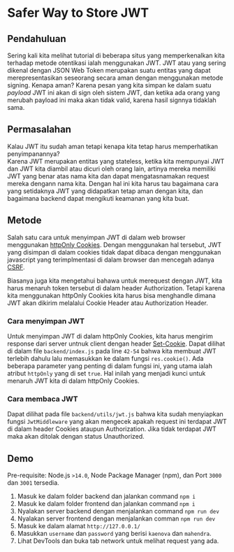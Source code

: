 # Safer Way to Store JWT

## Pendahuluan
Sering kali kita melihat tutorial di beberapa situs yang memperkenalkan kita terhadap metode otentikasi ialah menggunakan JWT. JWT atau yang sering dikenal dengan JSON Web Token merupakan suatu entitas yang dapat merepresentasikan seseorang secara aman dengan menggunakan metode signing. Kenapa aman? Karena pesan yang kita simpan ke dalam suatu *payload* JWT ini akan di sign oleh sistem JWT, dan ketika ada orang yang merubah payload ini maka akan tidak valid, karena hasil signnya tidaklah sama.

## Permasalahan
Kalau JWT itu sudah aman tetapi kenapa kita tetap harus memperhatikan penyimpanannya?  
Karena JWT merupakan entitas yang stateless, ketika kita mempunyai JWT dan JWT kita diambil atau dicuri oleh orang lain, artinya mereka memiliki JWT yang benar atas nama kita dan dapat mengatasnamakan request mereka dengann nama kita. Dengan hal ini kita harus tau bagaimana cara yang setidaknya JWT yang didapatkan tetap aman dengan kita, dan bagaimana backend dapat mengikuti keamanan yang kita buat.

## Metode
Salah satu cara untuk menyimpan JWT di dalam web browser menggunakan [httpOnly Cookies](https://developer.mozilla.org/en-US/docs/Web/HTTP/Cookies). Dengan menggunakan hal tersebut, JWT yang disimpan di dalam cookies tidak dapat dibaca dengan menggunakan javascript yang terimplmentasi di dalam browser dan mencegah adanya [CSRF](https://owasp.org/www-community/attacks/csrf).

Biasanya juga kita mengetahui bahawa untuk merequest dengan JWT, kita harus menaruh token tersebut di dalam header Authorization. Tetapi karena kita menggunakan httpOnly Cookies kita harus bisa menghandle dimana JWT akan dikirim melalalui Cookie Header atau Authorization Header.

### Cara menyimpan JWT
Untuk menyimpan JWT di dalam httpOnly Cookies, kita harus mengirim response dari server untnuk client dengan header [Set-Cookie](https://developer.mozilla.org/en-US/docs/Web/HTTP/Headers/Set-Cookie). Dapat dilihat di dalam file `backend/index.js` pada line `42-54` bahwa kita membuat JWT terlebih dahulu lalu memasukkan ke dalam fungsi `res.cookie()`. Ada beberapa parameter yang penting di dalam fungsi ini, yang utama ialah atribut `httpOnly` yang di set `true`. Hal inilah yang menjadi kunci untuk menaruh JWT kita di dalam httpOnly Cookies.

### Cara membaca JWT
Dapat dilihat pada file `backend/utils/jwt.js` bahwa kita sudah menyiapkan fungsi `JwtMiddleware` yang akan mengecek apakah request ini terdapat JWT di dalam header Cookies ataupun Authorization. Jika tidak terdapat JWT maka akan ditolak dengan status Unauthorized.

## Demo
Pre-requisite: Node.js `>14.0`, Node Package Manager (npm), dan Port `3000` dan `3001` tersedia.
1. Masuk ke dalam folder backend dan jalankan command `npm i`
2. Masuk ke dalam folder frontend dan jalankan command `npm i`
3. Nyalakan server backend dengan menjalankan command `npm run dev`
4. Nyalakan server frontend dengan menjalankan comman `npm run dev`
5. Masuk ke dalam alamat `http://127.0.0.1/`
6. Masukkan `username` dan `password` yang berisi `kaenova` dan `mahendra`.
7. Lihat DevTools dan buka tab network untuk melihat request yang ada.
